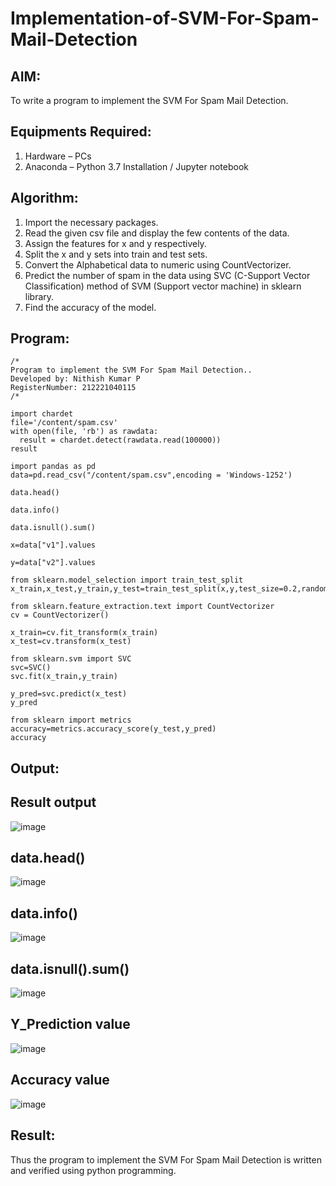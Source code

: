 # Implementation-of-SVM-For-Spam-Mail-Detection

## AIM:
To write a program to implement the SVM For Spam Mail Detection.

## Equipments Required:
1. Hardware – PCs
2. Anaconda – Python 3.7 Installation / Jupyter notebook

## Algorithm:
1. Import the necessary packages.  
2. Read the given csv file and display the few contents of the data.  
3. Assign the features for x and y respectively.  
4. Split the x and y sets into train and test sets.  
5. Convert the Alphabetical data to numeric using CountVectorizer.  
6. Predict the number of spam in the data using SVC (C-Support Vector Classification) method of SVM (Support vector machine) in sklearn library.  
7. Find the accuracy of the model.  

## Program:
```
/*
Program to implement the SVM For Spam Mail Detection..
Developed by: Nithish Kumar P
RegisterNumber: 212221040115
/*
```
```
import chardet
file='/content/spam.csv'
with open(file, 'rb') as rawdata:
  result = chardet.detect(rawdata.read(100000))
result

import pandas as pd
data=pd.read_csv("/content/spam.csv",encoding = 'Windows-1252')

data.head()

data.info()

data.isnull().sum()

x=data["v1"].values

y=data["v2"].values

from sklearn.model_selection import train_test_split
x_train,x_test,y_train,y_test=train_test_split(x,y,test_size=0.2,random_state=0)

from sklearn.feature_extraction.text import CountVectorizer
cv = CountVectorizer()

x_train=cv.fit_transform(x_train)
x_test=cv.transform(x_test)

from sklearn.svm import SVC
svc=SVC()
svc.fit(x_train,y_train)

y_pred=svc.predict(x_test)
y_pred

from sklearn import metrics
accuracy=metrics.accuracy_score(y_test,y_pred)
accuracy

```

## Output:

## Result output
![image](https://github.com/NaveenKumar-008/Implementation-of-SVM-For-Spam-Mail-Detection/assets/128135244/12246155-f224-4195-9c0f-52d01289101c)

## data.head()
![image](https://github.com/NaveenKumar-008/Implementation-of-SVM-For-Spam-Mail-Detection/assets/128135244/b136f38b-4c8b-4d66-9302-011a5b38d0b4)

## data.info()
![image](https://github.com/NaveenKumar-008/Implementation-of-SVM-For-Spam-Mail-Detection/assets/128135244/3f3bc59d-1d10-488a-9710-ea5a8b1331b6)

## data.isnull().sum()
![image](https://github.com/NaveenKumar-008/Implementation-of-SVM-For-Spam-Mail-Detection/assets/128135244/be82fc43-2f15-478f-984c-99c5c722c899)

## Y_Prediction value
![image](https://github.com/NaveenKumar-008/Implementation-of-SVM-For-Spam-Mail-Detection/assets/128135244/ebb56a0d-0520-4391-b058-fb13f1b90fa4)

## Accuracy value
![image](https://github.com/NaveenKumar-008/Implementation-of-SVM-For-Spam-Mail-Detection/assets/128135244/50ac4474-4fd2-4749-b47c-f826df76b608)

## Result:
Thus the program to implement the SVM For Spam Mail Detection is written and verified using python programming.
